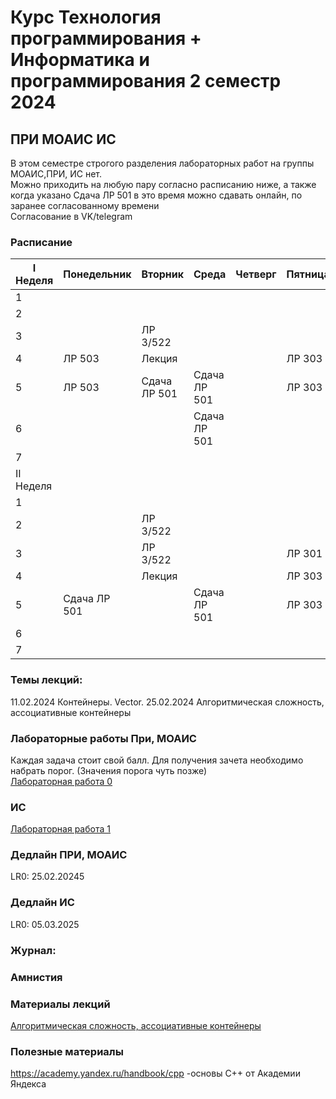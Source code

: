 # Курс Технология программирования + Информатика и программирования 2 семестр 2024

## ПРИ МОАИС ИС  
В этом семестре строгого разделения лабораторных работ на группы МОАИС,ПРИ, ИС нет.  
Можно приходить на любую пару согласно расписанию ниже, а также когда указано Сдача ЛР 501 в это время можно сдавать онлайн, по заранее согласованному времени  
Согласование в VK/telegram  

### Расписание  
|I Неделя | Понедельник           | Вторник                     | Среда                  | Четверг                     | Пятница                |
|---------|-----------------------|-----------------------------|------------------------|-----------------------------|------------------------|
| 1       |                       |                             |                        |                             |                        |
| 2       |                       |                             |                        |                             |                        |
| 3       |                       | ЛР 3/522                    |                        |                             |                        |
| 4       | ЛР 503                |Лекция                       |                        |                             |ЛР 303                  |
| 5       | ЛР 503                |Сдача ЛР 501                 | Сдача ЛР 501           |                             |ЛР 303                  |
| 6       |                       |                             | Сдача ЛР 501           |                             |                        |
| 7       |                       |                             |                        |                             |                        |
|II Неделя|                       |                             |                        |                             |                        |
| 1       |                       |                             |                        |                             |                        |
| 2       |                       | ЛР 3/522                    |                        |                             |                        |
| 3       |                       | ЛР 3/522                    |                        |                             | ЛР 301                 |
| 4       |                       |Лекция                       |                        |                             | ЛР 303                 |
| 5       | Сдача ЛР 501          |                             | Сдача ЛР 501           |                             | ЛР 303                 |
| 6       |                       |                             |                        |                             |                        |
| 7       |                       |                             |                        |                             |                        |


### Темы лекций:  
11.02.2024 Контейнеры. Vector.
25.02.2024 Алгоритмическая сложность, ассоциативные контейнеры     
  
### Лабораторные работы При, МОАИС  
Каждая задача стоит свой балл. Для получения зачета необходимо набрать порог. (Значения порога чуть позже)  
<a href = https://github.com/AlexShabalin73/Programming-technology/blob/main/2025/%D0%9F%D1%80%D0%B8%2C%20%D0%9C%D0%BE%D0%90%D0%98%D0%A1/LR0.pdf>Лабораторная работа 0 </a>  

### ИС  
<a href = https://github.com/AlexShabalin73/Programming-technology/blob/main/2025/%D0%98%D0%A1/LR1.pdf>Лабораторная работа 1 </a>  
  
### Дедлайн ПРИ, МОАИС  
LR0: 25.02.20245  
### Дедлайн ИС  
LR0: 05.03.2025  


### Журнал:  
  

### Амнистия  


### Материалы лекций  
<a href = "https://github.com/AlexShabalin73/Programming-technology/blob/main/2025/%D0%9C%D0%B0%D1%82%D0%B5%D1%80%D0%B8%D0%B0%D0%BB%D1%8B%20%D0%BB%D0%B5%D0%BA%D1%86%D0%B8%D0%B9/%D0%90%D0%BB%D0%B3%D0%BE%D1%80%D0%B8%D1%82%D0%BC%D0%B8%D1%87%D0%B5%D1%81%D0%BA%D0%B0%D1%8F%20%D1%81%D0%BB%D0%BE%D0%B6%D0%BD%D0%BE%D1%81%D1%82%D1%8C%2C%20%D0%B0%D1%81%D1%81%D0%BE%D1%86%D0%B8%D0%B0%D1%82%D0%B8%D0%B2%D0%BD%D1%8B%D0%B5%20%D0%BA%D0%BE%D0%BD%D1%82%D0%B5%D0%B9%D0%BD%D0%B5%D1%80%D1%8B.cpp"> Алгоритмическая сложность, ассоциативные контейнеры</a>   
 

### Полезные материалы
https://academy.yandex.ru/handbook/cpp -основы С++ от Академии Яндекса  